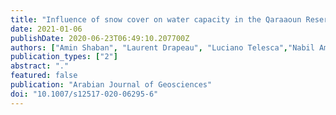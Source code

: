 ```yaml
---
title: "Influence of snow cover on water capacity in the Qaraaoun Reservoir, Lebanon"
date: 2021-01-06
publishDate: 2020-06-23T06:49:10.207700Z
authors: ["Amin Shaban", "Laurent Drapeau", "Luciano Telesca","Nabil Amacha", "Ali J. Ghandour"]
publication_types: ["2"]
abstract: "."
featured: false
publication: "Arabian Journal of Geosciences"
doi: "10.1007/s12517-020-06295-6"
---
```

